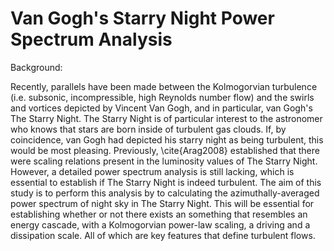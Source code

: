 # Van Gogh's Starry Night Power Spectrum Analysis

Background: 

Recently, parallels have been made between the Kolmogorvian turbulence (i.e. subsonic, incompressible, high Reynolds number flow) and the swirls and vortices depicted by Vincent Van Gogh, and in particular, van Gogh's The Starry Night. The Starry Night is of particular interest to the astronomer who knows that stars are born inside of turbulent gas clouds. If, by coincidence, van Gogh had depicted his starry night as being turbulent, this would be most pleasing. Previously, \cite{Arag2008} established that there were scaling relations present in the luminosity values of The Starry Night. However, a detailed power spectrum analysis is still lacking, which is essential to establish if The Starry Night is indeed turbulent. The aim of this study is to perform this analysis by to calculating the azimuthally-averaged power spectrum of night sky in The Starry Night. This will be essential for establishing whether or not there exists an something that resembles an energy cascade, with a Kolmogorvian power-law scaling, a driving and a dissipation scale. All of which are key features that define turbulent flows.  
